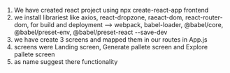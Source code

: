 1. We have created react project using npx create-react-app frontend
2. we install librariest like axios, react-dropzone, raeact-dom, react-router-dom, 
for build and deployment --> webpack, babel-loader, @babel/core, @babel/preset-env, @babel/preset-react --save-dev
3. we have create 3 screens and mapped them in our routes in App.js
4. screens were Landing screen, Generate pallete screen and Explore pallete screen
5. as name suggest there functionality
